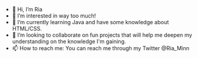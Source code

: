 - 👋 Hi, I’m Ria
- 👀 I’m interested in way too much!
- 🌱 I’m currently learning Java and have some knowledge about HTML/CSS.
- 💞️ I’m looking to collaborate on fun projects that will help me deepen my understanding on the knowledge I'm gaining.
- 📫 How to reach me: You can reach me through my Twitter @Ria_Minn

<!---
RiaMinn/RiaMinn is a ✨ special ✨ repository because its `README.md` (this file) appears on your GitHub profile.
You can click the Preview link to take a look at your changes.
--->

